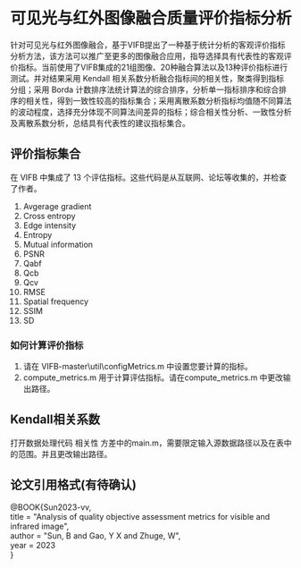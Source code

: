 # <center>可见光与红外图像融合质量评价指标分析</center>

针对可见光与红外图像融合，基于VIFB提出了一种基于统计分析的客观评价指标分析方法，该方法可以推广至更多的图像融合应用，指导选择具有代表性的客观评价指标。当前使用了VIFB集成的21组图像、20种融合算法以及13种评价指标进行测试。并对结果采用 Kendall 相关系数分析融合指标间的相关性，聚类得到指标分组；采用 Borda 计数排序法统计算法的综合排序，分析单一指标排序和综合排序的相关性，得到一致性较高的指标集合；采用离散系数分析指标均值随不同算法的波动程度，选择充分体现不同算法间差异的指标；综合相关性分析、一致性分析及离散系数分析，总结具有代表性的建议指标集合。



## 评价指标集合

在 VIFB 中集成了 13 个评估指标。这些代码是从互联网、论坛等收集的，并检查了作者。

1. Avgerage gradient
2. Cross entropy
3. Edge intensity
4. Entropy
5. Mutual information
6. PSNR
7. Qabf
8. Qcb
9. Qcv
10. RMSE
11. Spatial frequency
12. SSIM
13. SD 

### 如何计算评价指标

1. 请在 VIFB-master\util\configMetrics.m 中设置您要计算的指标。
2. compute_metrics.m 用于计算评估指标。请在compute_metrics.m 中更改输出路径。

## Kendall相关系数

打开数据处理代码 相关性 方差中的main.m，需要限定输入源数据路径以及在表中的范围。并且更改输出路径。

## 论文引用格式(有待确认)

@BOOK{Sun2023-vv,  
title  = "Analysis of quality objective assessment metrics for visible and infrared image",  
author = "Sun, B and Gao, Y X and Zhuge, W",  
year   =  2023  
}









